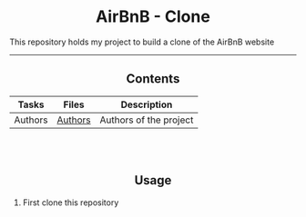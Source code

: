 <center> <h1>AirBnB - Clone </h1> </center>

This repository holds my project to build a clone of the AirBnB website

---

<center> <h2> Contents </h2> </center>

| Tasks | Files | Description |
| ----- | ----- | ----------- |
|Authors|[Authors](https://github.com/devbismarkkwaku/AirBnB_clone/blob/main/AUTHORS)| Authors of the project | 

<br>
<br>

<center> <h2> Usage </h2> </center>

1. First clone this repository